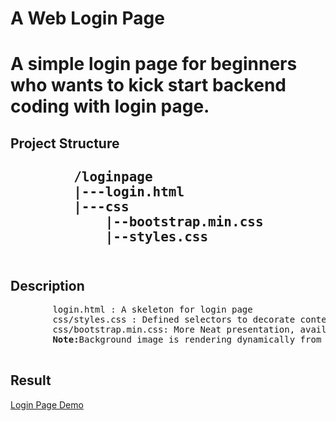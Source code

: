  <h1>A Web Login Page<h1>
 <p>A simple login page for beginners who wants to kick start backend coding with login page.</p>
 <h2>Project Structure<h2>
    <pre>
        /loginpage
        |---login.html
        |---css
            |--bootstrap.min.css
            |--styles.css  
    </pre>
<h2>Description</h2>
    <pre>
        login.html : A skeleton for login page 
        css/styles.css : Defined selectors to decorate contents of skeleton.
        css/bootstrap.min.css: More Neat presentation, available at  https://getbootstrap.com/docs/3.3/getting-started/
        <strong>Note:</strong>Background image is rendering dynamically from other service https://picsum.photos.
    </pre>

<h2>Result</h2>
<a href="https://youtu.be/Jm8oUANqmZU" target="_blank">Login Page Demo</a>

